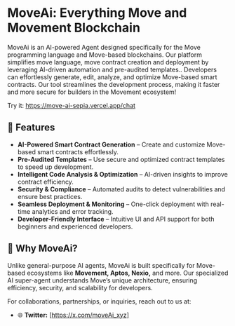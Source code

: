 # MoveAi: Everything Move and Movement Blockchain

MoveAi is an AI-powered Agent designed specifically for the Move programming language and Move-based blockchains. Our platform simplifies move language, move contract creation and deployment by leveraging AI-driven automation and pre-audited templates..  Developers can effortlessly generate, edit, analyze, and optimize Move-based smart contracts. Our tool streamlines the development process, making it faster and more secure for builders in the Movement ecosystem! 

Try it: https://move-ai-sepia.vercel.app/chat

## 🚀 Features

- **AI-Powered Smart Contract Generation** – Create and customize Move-based smart contracts effortlessly.
- **Pre-Audited Templates** – Use secure and optimized contract templates to speed up development.
- **Intelligent Code Analysis & Optimization** – AI-driven insights to improve contract efficiency.
- **Security & Compliance** – Automated audits to detect vulnerabilities and ensure best practices.
- **Seamless Deployment & Monitoring** – One-click deployment with real-time analytics and error tracking.
- **Developer-Friendly Interface** – Intuitive UI and API support for both beginners and experienced developers.

## 🎯 Why MoveAi?

Unlike general-purpose AI agents, MoveAi is built specifically for Move-based ecosystems like **Movement, Aptos, Nexio,** and more. Our specialized AI super-agent understands Move’s unique architecture, ensuring efficiency, security, and scalability for developers.

For collaborations, partnerships, or inquiries, reach out to us at:

- 🌐 **Twitter:** [https://x.com/moveAi_xyz]
